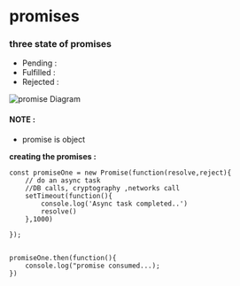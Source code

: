# promises

### three state of promises

* Pending : 
* Fulfilled :
* Rejected :

![promise Diagram](https://developer.mozilla.org/en-US/docs/Web/JavaScript/Reference/Global_Objects/Promise/promises.png)

#### NOTE : 
- promise is object

**creating the promises :**

```
const promiseOne = new Promise(function(resolve,reject){
    // do an async task
    //DB calls, cryptography ,networks call
    setTimeout(function(){
        console.log('Async task completed..')
        resolve()
    },1000)

});


promiseOne.then(function(){
    console.log("promise consumed...);
})

```